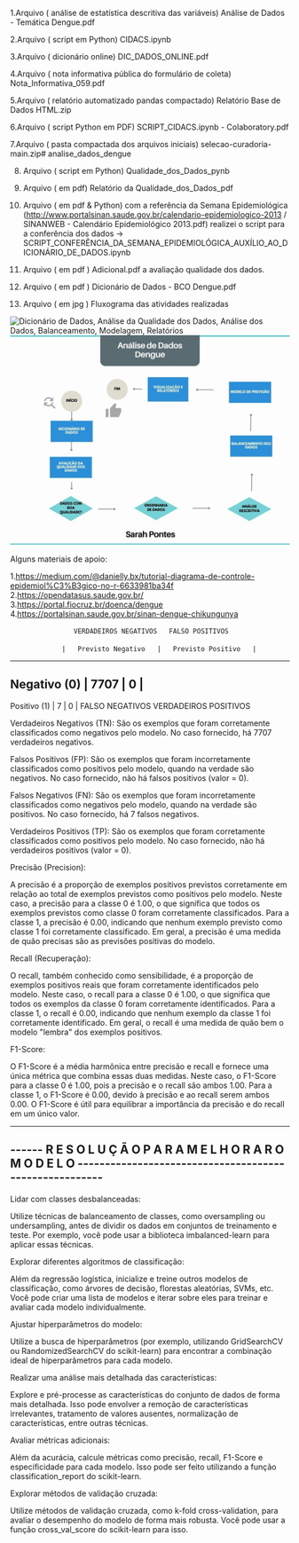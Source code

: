 1.Arquivo ( análise de estatística descritiva das variáveis) Análise de Dados - Temática Dengue.pdf 


2.Arquivo ( script em Python) CIDACS.ipynb


3.Arquivo ( dicionário online) DIC_DADOS_ONLINE.pdf


4.Arquivo ( nota informativa pública do formulário de coleta) Nota_Informativa_059.pdf


5.Arquivo ( relatório automatizado pandas compactado) Relatório Base de Dados HTML.zip


6.Arquivo ( script Python em PDF) SCRIPT_CIDACS.ipynb - Colaboratory.pdf


7.Arquivo ( pasta compactada dos arquivos iniciais) selecao-curadoria-main.zip# analise_dados_dengue

8. Arquivo ( script em Python) Qualidade_dos_Dados_pynb

9. Arquivo ( em pdf) Relatório da Qualidade_dos_Dados_pdf

10. Arquivo ( em pdf & Python) com a referência da Semana Epidemiológica (http://www.portalsinan.saude.gov.br/calendario-epidemiologico-2013 / SINANWEB - Calendário Epidemiológico 2013.pdf) realizei o script para a conferência dos dados -> SCRIPT_CONFERÊNCIA_DA_SEMANA_EPIDEMIOLÓGICA_AUXÍLIO_AO_DICIONÁRIO_DE_DADOS.ipynb

11. Arquivo ( em pdf ) Adicional.pdf a avaliação qualidade dos dados.

12. Arquivo ( em pdf ) Dicionário de Dados - BCO Dengue.pdf

13. Arquivo ( em jpg ) Fluxograma das atividades realizadas



![Dicionário de Dados, Análise da Qualidade dos Dados, Análise dos Dados, Balanceamento, Modelagem, Relatórios](URL_DA_IMAGEM)
![Logo do GitHub](https://github.com/SarahSouzaPontes/analise_dados_dengue/blob/main/Fluxograma.jpg)





Alguns materiais de apoio:

1.https://medium.com/@danielly.bx/tutorial-diagrama-de-controle-epidemiol%C3%B3gico-no-r-6633981ba34f
2.https://opendatasus.saude.gov.br/
3.https://portal.fiocruz.br/doenca/dengue
4.https://portalsinan.saude.gov.br/sinan-dengue-chikungunya
















                    VERDADEIROS NEGATIVOS   FALSO POSITIVOS

                 |   Previsto Negativo   |   Previsto Positivo   |
---------------------------------------------------------------
Negativo (0) |         7707          |           0           |
---------------------------------------------------------------
Positivo (1) |           7           |           0           |
                FALSO NEGATIVOS         VERDADEIROS POSITIVOS

Verdadeiros Negativos (TN): São os exemplos que foram corretamente classificados como negativos pelo modelo. No caso fornecido, há 7707 verdadeiros negativos.

Falsos Positivos (FP): São os exemplos que foram incorretamente classificados como positivos pelo modelo, quando na verdade são negativos. No caso fornecido, não há falsos positivos (valor = 0).

Falsos Negativos (FN): São os exemplos que foram incorretamente classificados como negativos pelo modelo, quando na verdade são positivos. No caso fornecido, há 7 falsos negativos.

Verdadeiros Positivos (TP): São os exemplos que foram corretamente classificados como positivos pelo modelo. No caso fornecido, não há verdadeiros positivos (valor = 0).

Precisão (Precision):

A precisão é a proporção de exemplos positivos previstos corretamente em relação ao total de exemplos previstos como positivos pelo modelo. Neste caso, a precisão para a classe 0 é 1.00, o que significa que todos os exemplos previstos como classe 0 foram corretamente classificados. Para a classe 1, a precisão é 0.00, indicando que nenhum exemplo previsto como classe 1 foi corretamente classificado. Em geral, a precisão é uma medida de quão precisas são as previsões positivas do modelo.

Recall (Recuperação):

O recall, também conhecido como sensibilidade, é a proporção de exemplos positivos reais que foram corretamente identificados pelo modelo. Neste caso, o recall para a classe 0 é 1.00, o que significa que todos os exemplos da classe 0 foram corretamente identificados. Para a classe 1, o recall é 0.00, indicando que nenhum exemplo da classe 1 foi corretamente identificado. Em geral, o recall é uma medida de quão bem o modelo "lembra" dos exemplos positivos.

F1-Score:

O F1-Score é a média harmônica entre precisão e recall e fornece uma única métrica que combina essas duas medidas. Neste caso, o F1-Score para a classe 0 é 1.00, pois a precisão e o recall são ambos 1.00. Para a classe 1, o F1-Score é 0.00, devido à precisão e ao recall serem ambos 0.00. O F1-Score é útil para equilibrar a importância da precisão e do recall em um único valor.

------------------------------------------------------------------------------------------------------------------------------------------------------------
------ R E S O L U Ç Ã O       P A R A            M E L H O R A R            O           M O D E L O -------------------------------------------------------
------------------------------------------------------------------------------------------------------------------------------------------------------------

Lidar com classes desbalanceadas:

Utilize técnicas de balanceamento de classes, como oversampling ou undersampling, antes de dividir os dados em conjuntos de treinamento e teste. Por exemplo, você pode usar a biblioteca imbalanced-learn para aplicar essas técnicas.

Explorar diferentes algoritmos de classificação:

Além da regressão logística, inicialize e treine outros modelos de classificação, como árvores de decisão, florestas aleatórias, SVMs, etc. Você pode criar uma lista de modelos e iterar sobre eles para treinar e avaliar cada modelo individualmente.

Ajustar hiperparâmetros do modelo:

Utilize a busca de hiperparâmetros (por exemplo, utilizando GridSearchCV ou RandomizedSearchCV do scikit-learn) para encontrar a combinação ideal de hiperparâmetros para cada modelo. 

Realizar uma análise mais detalhada das características:

Explore e pré-processe as características do conjunto de dados de forma mais detalhada. Isso pode envolver a remoção de características irrelevantes, tratamento de valores ausentes, normalização de características, entre outras técnicas.

Avaliar métricas adicionais:

Além da acurácia, calcule métricas como precisão, recall, F1-Score e especificidade para cada modelo. Isso pode ser feito utilizando a função classification_report do scikit-learn.


Explorar métodos de validação cruzada:

Utilize métodos de validação cruzada, como k-fold cross-validation, para avaliar o desempenho do modelo de forma mais robusta. Você pode usar a função cross_val_score do scikit-learn para isso.


